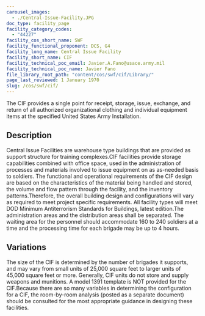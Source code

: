 ```yaml
---
carousel_images:
  - ./Central-Issue-Facility.JPG
doc_type: facility_page
facility_category_codes:
  - "44227"
facility_cos_short_name: SWF
facility_functional_proponent: DCS, G4
facility_long_name: Central Issue Facility
facility_short_name: CIF
facility_technical_poc_email: Javier.A.Fano@usace.army.mil
facility_technical_poc_name: Javier Fano
file_library_root_path: "content/cos/swf/cif/Library/"
page_last_reviewed: 1 January 1970
slug: /cos/swf/cif/
---
```


The CIF provides a single point for receipt, storage, issue, exchange, and return of all authorized organizational clothing and individual equipment items at the specified United States Army Installation.

## Description

Central Issue Facilities are warehouse type buildings that are provided as support structure for training complexes.CIF facilities provide storage capabilities combined with office space, used in the administration of processes and materials involved to issue equipment on as as-needed basis to soldiers.
The functional and operational requirements of the CIF design are based on the characteristics of the material being handled and stored, the volume and flow pattern through the facility, and the inventory patterns.Therefore, the overall building design and configurations will vary as required to meet project specific requirements. All facility types will meet DOD Minimum Antiterrorism Standards for Buildings, latest edition.The administration areas and the distribution areas shall be separated. The waiting area for the personnel should accommodate 160 to 240 soldiers at a time and the processing time for each brigade may be up to 4 hours.

## Variations

The size of the CIF is determined by the number of brigades it supports, and may vary from small units of 25,000 square feet to larger units of 45,000 square feet or more. Generally, CIF units do not store and supply weapons and munitions.
A model 1391 template is NOT provided for the CIF.Because there are so many variables in determining the configuration for a CIF, the room-by-room analysis (posted as a separate document) should be consulted for the most appropriate guidance in designing these facilities.
